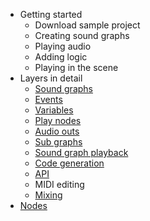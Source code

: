 * Getting started
    * Download sample project
    * Creating sound graphs
    * Playing audio
    * Adding logic
    * Playing in the scene
* Layers in detail
    * [Sound graphs](Sound-Graphs)
    * [Events](Events)
    * [Variables](Variables)
    * [Play nodes](Play-Nodes)
    * [Audio outs](Audio-Outs)
    * [Sub graphs](Sub-Graphs)
    * [Sound graph playback](Sound-Graph-Playback)
    * [Code generation](Code-Generation)
    * [API](API)
    * MIDI editing
    * [Mixing](Mixing)
* [Nodes](Nodes)


